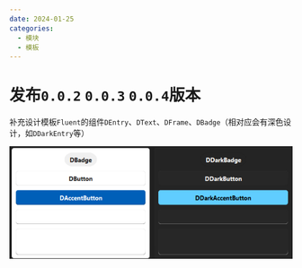 ```yaml
---
date: 2024-01-25
categories:
  - 模块
  - 模板
---
```


# 发布`0.0.2` `0.0.3` `0.0.4`版本

补充设计模板`Fluent`的组件`DEntry`、`DText`、`DFrame`、`DBadge`（相对应会有深色设计，如`DDarkEntry`等）

![](2024-01-25.png)